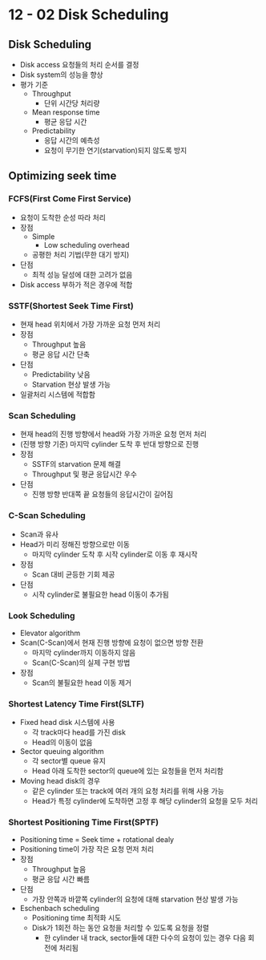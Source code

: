 # 12 - 02 Disk Scheduling

## Disk Scheduling

- Disk access 요청들의 처리 순서를 결정
- Disk system의 성능을 향상
- 평가 기준
  - Throughput
    - 단위 시간당 처리량
  - Mean response time
    - 평균 응답 시간
  - Predictability
    - 응답 시간의 예측성
    - 요청이 무기한 연기(starvation)되지 않도록 방지



## Optimizing seek time

### FCFS(First Come First Service)

- 요청이 도착한 순성 따라 처리
- 장점
  - Simple
    - Low scheduling overhead
  - 공평한 처리 기법(무한 대기 방지)
- 단점
  - 최적 성능 달성에 대한 고려가 없음
- Disk access 부하가 적은 경우에 적합



### SSTF(Shortest Seek Time First)

- 현재 head 위치에서 가장 가까운 요청 먼저 처리
- 장점
  - Throughput 높음
  - 평균 응답 시간 단축
- 단점
  - Predictability 낮음
  - Starvation 현상 발생 가능
- 일괄처리 시스템에 적합함



### Scan Scheduling

- 현재 head의 진행 방향에서 head와 가장 가까운 요청 먼저 처리
- (진행 방향 기준) 마지막 cylinder 도착 후 반대 방향으로 진행
- 장점
  - SSTF의 starvation 문제 해결
  - Throughput 및 평균 응답시간 우수
- 단점
  - 진행 방향 반대쪽 끝 요청들의 응답시간이 길어짐



### C-Scan Scheduling

- Scan과 유사
- Head가 미리 정해진 방향으로만 이동
  - 마지막 cylinder 도착 후 시작 cylinder로 이동 후 재시작
- 장점
  - Scan 대비 균등한 기회 제공
- 단점
  - 시작 cylinder로 불필요한 head 이동이 추가됨



### Look Scheduling

- Elevator algorithm
- Scan(C-Scan)에서 현재 진행 방향에 요청이 없으면 방향 전환
  - 마지막 cylinder까지 이동하지 않음
  - Scan(C-Scan)의 실제 구현 방법
- 장점
  - Scan의 불필요한 head 이동 제거



### Shortest Latency Time First(SLTF)

- Fixed head disk 시스템에 사용
  - 각 track마다 head를 가진 disk
  - Head의 이동이 없음
- Sector queuing algorithm
  - 각 sector별  queue 유지
  - Head 아래 도착한 sector의 queue에 있는 요청들을 먼저 처리함
- Moving head disk의 경우
  - 같은 cylinder 또는 track에 여러 개의 요청 처리를 위해 사용 가능
  - Head가 특정 cylinder에 도착하면 고정 후 해당 cylinder의 요청을 모두 처리



### Shortest Positioning Time First(SPTF)

- Positioning time = Seek time + rotational dealy
- Positioning time이 가장 작은 요청 먼저 처리
- 장점
  - Throughput 높음
  - 평균 응답 시간 빠름
- 단점
  - 가장 안쪽과 바깥쪽 cylinder의 요청에 대해 starvation 현상 발생 가능
- Eschenbach scheduling
  - Positioning time 최적화 시도
  - Disk가 1회전 하는 동안 요청을 처리할 수 있도록 요청을 정렬
    - 한 cylinder 내 track, sector들에 대한 다수의 요청이 있는 경우 다음 회전에 처리됨